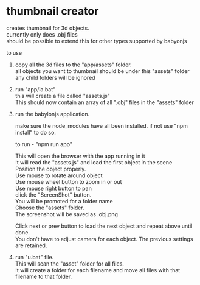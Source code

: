 # thumbnail creator

creates thumbnail for 3d objects.  
currently only does .obj files  
should be possible to extend this for other types supported by babyonjs  

to use

1. copy all the 3d files to the "app/assets" folder.  
   all objects you want to thumbnail should be under this "assets" folder  
   any child folders will be ignored

2. run "app/la.bat"  
   this will create a file called "assets.js"  
   This should now contain an array of all ".obj" files in the "assets" folder  

3. run the babylonjs application.

   make sure the node_modules have all been installed.
   if not use "npm install" to do so.  
   
   to run - "npm run app"  

   This will open the browser with the app running in it  
   It will read the "assets.js" and load the first object in the scene  
   Position the object properly.  
   Use mouse to rotate around object  
   Use mouse wheel button to zoom in or out  
   Use mouse right button to pan  
   click the "ScreenShot" button.  
   You will be promoted for a folder name  
   Choose the "assets" folder.  
   The screenshot will be saved as <obj file name>.obj.png  
  
   Click next or prev button to load the next object and repeat above until done.  
   You don't have to adjust camera for each object. The previous settings are retained.  

4. run "u.bat" file.  
   This will scan the "asset" folder for all files.  
   It will create a folder for each filename and move all files with that filename to that folder.  
